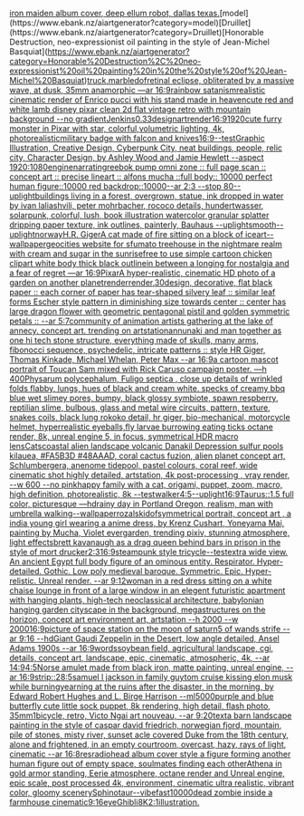 [iron maiden album cover, deep ellum robot, dallas texas.](https://www.ebank.nz/aiartgenerator?category=iron%20maiden%20album%20cover%2C%20deep%20ellum%20robot%2C%20dallas%20texas.)[model](https://www.ebank.nz/aiartgenerator?category=model)[Druillet](https://www.ebank.nz/aiartgenerator?category=Druillet)[Honorable Destruction, neo-expressionist oil painting in the style of Jean-Michel Basquiat](https://www.ebank.nz/aiartgenerator?category=Honorable%20Destruction%2C%20neo-expressionist%20oil%20painting%20in%20the%20style%20of%20Jean-Michel%20Basquiat)[truck,marble](https://www.ebank.nz/aiartgenerator?category=truck%2Cmarble)[dof](https://www.ebank.nz/aiartgenerator?category=dof)[retinal eclipse, obliterated by a massive wave, at dusk, 35mm anamorphic —ar 16:9](https://www.ebank.nz/aiartgenerator?category=retinal%20eclipse%2C%20obliterated%20by%20a%20massive%20wave%2C%20at%20dusk%2C%2035mm%20anamorphic%20%E2%80%94ar%2016%3A9)[rainbow satanism](https://www.ebank.nz/aiartgenerator?category=rainbow%20satanism)[realistic cinematic render of Enrico pucci with his stand made in heaven](https://www.ebank.nz/aiartgenerator?category=realistic%20cinematic%20render%20of%20Enrico%20pucci%20with%20his%20stand%20made%20in%20heaven)[cute red and white lamb disney pixar clean 2d flat vintage retro with mountain background --no gradient](https://www.ebank.nz/aiartgenerator?category=cute%20red%20and%20white%20lamb%20disney%20pixar%20clean%202d%20flat%20vintage%20retro%20with%20mountain%20background%20--no%20gradient)[Jenkins](https://www.ebank.nz/aiartgenerator?category=Jenkins)[0.33](https://www.ebank.nz/aiartgenerator?category=0.33)[design](https://www.ebank.nz/aiartgenerator?category=design)[art](https://www.ebank.nz/aiartgenerator?category=art)[render](https://www.ebank.nz/aiartgenerator?category=render)[16:9](https://www.ebank.nz/aiartgenerator?category=16%3A9)[1920](https://www.ebank.nz/aiartgenerator?category=1920)[cute furry monster in Pixar with star, colorful,volumetric lighting, 4k, photorealistic](https://www.ebank.nz/aiartgenerator?category=cute%20furry%20monster%20in%20Pixar%20with%20star%2C%20colorful%2Cvolumetric%20lighting%2C%204k%2C%20photorealistic)[military badge with falcon and knives](https://www.ebank.nz/aiartgenerator?category=military%20badge%20with%20falcon%20and%20knives)[16:9](https://www.ebank.nz/aiartgenerator?category=16%3A9)[--test](https://www.ebank.nz/aiartgenerator?category=--test)[Graphic Illustration, Creative Design, Cyberpunk City, neat buildings, people, relic city, Character Design, by Ashley Wood and Jamie Hewlett --aspect 1920:1080](https://www.ebank.nz/aiartgenerator?category=Graphic%20Illustration%2C%20Creative%20Design%2C%20Cyberpunk%20City%2C%20neat%20buildings%2C%20people%2C%20relic%20city%2C%20Character%20Design%2C%20by%20Ashley%20Wood%20and%20Jamie%20Hewlett%20--aspect%201920%3A1080)[engine](https://www.ebank.nz/aiartgenerator?category=engine)[narrating](https://www.ebank.nz/aiartgenerator?category=narrating)[reebok pump omni zone :: full page scan :: concept art :: precise lineart :: alfons mucha ::](https://www.ebank.nz/aiartgenerator?category=reebok%20pump%20omni%20zone%20%3A%3A%20full%20page%20scan%20%3A%3A%20concept%20art%20%3A%3A%20precise%20lineart%20%3A%3A%20alfons%20mucha%20%3A%3A)[full body:: 10000 perfect human figure::10000 red backdrop::10000--ar 2:3 --stop 80](https://www.ebank.nz/aiartgenerator?category=full%20body%3A%3A%2010000%20perfect%20human%20figure%3A%3A10000%20red%20backdrop%3A%3A10000--ar%202%3A3%20--stop%2080)[--uplight](https://www.ebank.nz/aiartgenerator?category=--uplight)[buildings living in a forest, overgrown, statue, ink dropped in water by ivan laliashvili, peter mohrbacher, rococo details, hundertwasser, solarpunk, colorful, lush, book illustration watercolor granular splatter dripping paper texture, ink outlines, painterly, Bauhaus --uplight](https://www.ebank.nz/aiartgenerator?category=buildings%20living%20in%20a%20forest%2C%20overgrown%2C%20statue%2C%20ink%20dropped%20in%20water%20by%20ivan%20laliashvili%2C%20peter%20mohrbacher%2C%20rococo%20details%2C%20hundertwasser%2C%20solarpunk%2C%20colorful%2C%20lush%2C%20book%20illustration%20watercolor%20granular%20splatter%20dripping%20paper%20texture%2C%20ink%20outlines%2C%20painterly%2C%20Bauhaus%20--uplight)[smooth](https://www.ebank.nz/aiartgenerator?category=smooth)[--uplight](https://www.ebank.nz/aiartgenerator?category=--uplight)[norway](https://www.ebank.nz/aiartgenerator?category=norway)[H.R. Giger](https://www.ebank.nz/aiartgenerator?category=H.R.%20Giger)[A cat made of fire sitting on a block of ice](https://www.ebank.nz/aiartgenerator?category=A%20cat%20made%20of%20fire%20sitting%20on%20a%20block%20of%20ice)[art--wallpaper](https://www.ebank.nz/aiartgenerator?category=art--wallpaper)[geocities website for sfumato treehouse in the nightmare realm with cream and sugar in the sunrise](https://www.ebank.nz/aiartgenerator?category=geocities%20website%20for%20sfumato%20treehouse%20in%20the%20nightmare%20realm%20with%20cream%20and%20sugar%20in%20the%20sunrise)[](https://www.ebank.nz/aiartgenerator?category=)[free to use simple cartoon chicken clipart white body thick black outline](https://www.ebank.nz/aiartgenerator?category=free%20to%20use%20simple%20cartoon%20chicken%20clipart%20white%20body%20thick%20black%20outline)[in between a longing for nostalgia and a fear of regret —ar 16:9](https://www.ebank.nz/aiartgenerator?category=in%20between%20a%20longing%20for%20nostalgia%20and%20a%20fear%20of%20regret%20%E2%80%94ar%2016%3A9)[Pixar](https://www.ebank.nz/aiartgenerator?category=Pixar)[A hyper-realistic, cinematic HD photo of a garden on another planet](https://www.ebank.nz/aiartgenerator?category=A%20hyper-realistic%2C%20cinematic%20HD%20photo%20of%20a%20garden%20on%20another%20planet)[render](https://www.ebank.nz/aiartgenerator?category=render)[render,](https://www.ebank.nz/aiartgenerator?category=render%2C)[30](https://www.ebank.nz/aiartgenerator?category=30)[design, decorative, flat black paper :: each corner of paper has tear-shaped silvery leaf :: similar leaf forms Escher style pattern in diminishing size towards center :: center has large dragon flower with geometric pentagonal pistil and golden symmetric petals :: --ar 5:7](https://www.ebank.nz/aiartgenerator?category=design%2C%20decorative%2C%20flat%20black%20paper%20%3A%3A%20each%20corner%20of%20paper%20has%20tear-shaped%20silvery%20leaf%20%3A%3A%20similar%20leaf%20forms%20Escher%20style%20pattern%20in%20diminishing%20size%20towards%20center%20%3A%3A%20center%20has%20large%20dragon%20flower%20with%20geometric%20pentagonal%20pistil%20and%20golden%20symmetric%20petals%20%3A%3A%20--ar%205%3A7)[community of animation artists gathering at the lake of annecy. concept art. trending on artstation](https://www.ebank.nz/aiartgenerator?category=community%20of%20animation%20artists%20gathering%20at%20the%20lake%20of%20annecy.%20concept%20art.%20trending%20on%20artstation)[annunaki and man together as one hi tech stone structure, everything made of skulls, many arms, fibonocci sequence, psychedelic, intricate patterns :: style HR Giger, Thomas Kinkade, Michael Whelan, Peter Max   --ar 16:9](https://www.ebank.nz/aiartgenerator?category=annunaki%20and%20man%20together%20as%20one%20hi%20tech%20stone%20structure%2C%20everything%20made%20of%20skulls%2C%20many%20arms%2C%20fibonocci%20sequence%2C%20psychedelic%2C%20intricate%20patterns%20%3A%3A%20style%20HR%20Giger%2C%20Thomas%20Kinkade%2C%20Michael%20Whelan%2C%20Peter%20Max%20%20%20--ar%2016%3A9)[a cartoon mascot portrait of Toucan Sam mixed with Rick Caruso campaign poster. —h 400](https://www.ebank.nz/aiartgenerator?category=a%20cartoon%20mascot%20portrait%20of%20Toucan%20Sam%20mixed%20with%20Rick%20Caruso%20campaign%20poster.%20%E2%80%94h%20400)[Physarum polycephalum, Fuligo septica , close up details of wrinkled folds flabby, lungs, hues of black and cream white. specks of creamy bbq blue wet slimey pores, bumpy, black glossy symbiote, spawn respberry, reptilian slime, bulbous, glass and metal wire circuits,  pattern, texture, snakes coils, black lung rokoko detail, hr giger, bio-mechanical, motorcycle helmet, hyperrealistic eyeballs,fly larvae burrowing eating ticks octane render, 8k, unreal engine 5, in focus, symmetrical HDR macro lens](https://www.ebank.nz/aiartgenerator?category=Physarum%20polycephalum%2C%20Fuligo%20septica%20%2C%20close%20up%20details%20of%20wrinkled%20folds%20flabby%2C%20lungs%2C%20hues%20of%20black%20and%20cream%20white.%20specks%20of%20creamy%20bbq%20blue%20wet%20slimey%20pores%2C%20bumpy%2C%20black%20glossy%20symbiote%2C%20spawn%20respberry%2C%20reptilian%20slime%2C%20bulbous%2C%20glass%20and%20metal%20wire%20circuits%2C%20%20pattern%2C%20texture%2C%20snakes%20coils%2C%20black%20lung%20rokoko%20detail%2C%20hr%20giger%2C%20bio-mechanical%2C%20motorcycle%20helmet%2C%20hyperrealistic%20eyeballs%2Cfly%20larvae%20burrowing%20eating%20ticks%20octane%20render%2C%208k%2C%20unreal%20engine%205%2C%20in%20focus%2C%20symmetrical%20HDR%20macro%20lens)[Cats](https://www.ebank.nz/aiartgenerator?category=Cats)[coastal alien landscape volcanic Danakil Depression sulfur pools kilauea,  #FA5B3D #48AAAD, coral cactus fuzion, alien planet concept art, Schlumbergera, anenome tidepool, pastel colours, coral reef, wide cinematic shot highly detailed, artstation, 4k post-processing , vray render,  --w 600 --no pink](https://www.ebank.nz/aiartgenerator?category=coastal%20alien%20landscape%20volcanic%20Danakil%20Depression%20sulfur%20pools%20kilauea%2C%20%20%23FA5B3D%20%2348AAAD%2C%20coral%20cactus%20fuzion%2C%20alien%20planet%20concept%20art%2C%20Schlumbergera%2C%20anenome%20tidepool%2C%20pastel%20colours%2C%20coral%20reef%2C%20wide%20cinematic%20shot%20highly%20detailed%2C%20artstation%2C%204k%20post-processing%20%2C%20vray%20render%2C%20%20--w%20600%20--no%20pink)[happy family with a cat, origami, puppet, zoom, macro, high definition, photorealistic, 8k --test](https://www.ebank.nz/aiartgenerator?category=happy%20family%20with%20a%20cat%2C%20origami%2C%20puppet%2C%20zoom%2C%20macro%2C%20high%20definition%2C%20photorealistic%2C%208k%20--test)[walker](https://www.ebank.nz/aiartgenerator?category=walker)[4:5](https://www.ebank.nz/aiartgenerator?category=4%3A5)[--uplight](https://www.ebank.nz/aiartgenerator?category=--uplight)[16:9](https://www.ebank.nz/aiartgenerator?category=16%3A9)[Taurus::1.5 full color, picturesque —hd](https://www.ebank.nz/aiartgenerator?category=Taurus%3A%3A1.5%20full%20color%2C%20picturesque%20%E2%80%94hd)[rainy day in Portland Oregon, realism, man with umbrella walking](https://www.ebank.nz/aiartgenerator?category=rainy%20day%20in%20Portland%20Oregon%2C%20realism%2C%20man%20with%20umbrella%20walking)[--wallpaper](https://www.ebank.nz/aiartgenerator?category=--wallpaper)[rozalski](https://www.ebank.nz/aiartgenerator?category=rozalski)[dof](https://www.ebank.nz/aiartgenerator?category=dof)[symmetrical portrait, concept art , a india young girl  wearing a anime dress, by Krenz Cushart, Yoneyama Mai, painting by Mucha, Violet evergarden, trending pixiv, stunning atmosphere, light effects](https://www.ebank.nz/aiartgenerator?category=symmetrical%20portrait%2C%20concept%20art%20%2C%20a%20india%20young%20girl%20%20wearing%20a%20anime%20dress%2C%20by%20Krenz%20Cushart%2C%20Yoneyama%20Mai%2C%20painting%20by%20Mucha%2C%20Violet%20evergarden%2C%20trending%20pixiv%2C%20stunning%20atmosphere%2C%20light%20effects)[brett kavanaugh as a drag queen behind bars in prison in the style of mort drucker](https://www.ebank.nz/aiartgenerator?category=brett%20kavanaugh%20as%20a%20drag%20queen%20behind%20bars%20in%20prison%20in%20the%20style%20of%20mort%20drucker)[2:3](https://www.ebank.nz/aiartgenerator?category=2%3A3)[16:9](https://www.ebank.nz/aiartgenerator?category=16%3A9)[steampunk style tricycle](https://www.ebank.nz/aiartgenerator?category=steampunk%20style%20tricycle)[--test](https://www.ebank.nz/aiartgenerator?category=--test)[extra wide view. An ancient Egypt full body figure of an ominous entity. Respirator. Hyper-detailed. Gothic. Low poly medieval baroque. Symmetric. Epic. Hyper-relistic. Unreal render. --ar 9:12](https://www.ebank.nz/aiartgenerator?category=extra%20wide%20view.%20An%20ancient%20Egypt%20full%20body%20figure%20of%20an%20ominous%20entity.%20Respirator.%20Hyper-detailed.%20Gothic.%20Low%20poly%20medieval%20baroque.%20Symmetric.%20Epic.%20Hyper-relistic.%20Unreal%20render.%20--ar%209%3A12)[woman in a red dress sitting on a white chaise lounge in front of a large window in an elegent futuristic apartment with hanging plants, high-tech neoclassical architecture, babylonian hanging garden cityscape in the background, megastructures on the horizon, concept art environment art, artstation --h 2000 --w 2000](https://www.ebank.nz/aiartgenerator?category=woman%20in%20a%20red%20dress%20sitting%20on%20a%20white%20chaise%20lounge%20in%20front%20of%20a%20large%20window%20in%20an%20elegent%20futuristic%20apartment%20with%20hanging%20plants%2C%20high-tech%20neoclassical%20architecture%2C%20babylonian%20hanging%20garden%20cityscape%20in%20the%20background%2C%20megastructures%20on%20the%20horizon%2C%20concept%20art%20environment%20art%2C%20artstation%20--h%202000%20--w%202000)[16:9](https://www.ebank.nz/aiartgenerator?category=16%3A9)[picture of space station on the moon of saturn](https://www.ebank.nz/aiartgenerator?category=picture%20of%20space%20station%20on%20the%20moon%20of%20saturn)[5 of wands strife --ar 9:16 --hd](https://www.ebank.nz/aiartgenerator?category=5%20of%20wands%20strife%20--ar%209%3A16%20--hd)[Giant Gaudi Zeppelin in the Desert, low angle detailed, Ansel Adams 1900s --ar 16:9](https://www.ebank.nz/aiartgenerator?category=Giant%20Gaudi%20Zeppelin%20in%20the%20Desert%2C%20low%20angle%20detailed%2C%20Ansel%20Adams%201900s%20--ar%2016%3A9)[words](https://www.ebank.nz/aiartgenerator?category=words)[soybean field, agricultural landscape, cgi, details, concept art, landscape, epic, cinematic, atmospheric, 4k, --ar 14:9](https://www.ebank.nz/aiartgenerator?category=soybean%20field%2C%20agricultural%20landscape%2C%20cgi%2C%20details%2C%20concept%20art%2C%20landscape%2C%20epic%2C%20cinematic%2C%20atmospheric%2C%204k%2C%20--ar%2014%3A9)[4:5](https://www.ebank.nz/aiartgenerator?category=4%3A5)[Norse amulet made from black iron, matte painting, unreal engine, --ar 16:9](https://www.ebank.nz/aiartgenerator?category=Norse%20amulet%20made%20from%20black%20iron%2C%20matte%20painting%2C%20unreal%20engine%2C%20--ar%2016%3A9)[strip::2](https://www.ebank.nz/aiartgenerator?category=strip%3A%3A2)[8:5](https://www.ebank.nz/aiartgenerator?category=8%3A5)[samuel l jackson in family guy](https://www.ebank.nz/aiartgenerator?category=samuel%20l%20jackson%20in%20family%20guy)[tom cruise kissing elon musk while burning](https://www.ebank.nz/aiartgenerator?category=tom%20cruise%20kissing%20elon%20musk%20while%20burning)[yearning at the ruins after the disaster, in the morning, by Edward Robert Hughes and L. Birge Harrison --ml](https://www.ebank.nz/aiartgenerator?category=yearning%20at%20the%20ruins%20after%20the%20disaster%2C%20in%20the%20morning%2C%20by%20Edward%20Robert%20Hughes%20and%20L.%20Birge%20Harrison%20--ml)[5000](https://www.ebank.nz/aiartgenerator?category=5000)[purple and blue butterfly cute little sock puppet, 8k rendering, high detail, flash photo, 35mm](https://www.ebank.nz/aiartgenerator?category=purple%20and%20blue%20butterfly%20cute%20little%20sock%20puppet%2C%208k%20rendering%2C%20high%20detail%2C%20flash%20photo%2C%2035mm)[1](https://www.ebank.nz/aiartgenerator?category=1)[bicycle, retro, Victo Ngai art nouveau, --ar 9:20](https://www.ebank.nz/aiartgenerator?category=bicycle%2C%20retro%2C%20Victo%20Ngai%20art%20nouveau%2C%20--ar%209%3A20)[text](https://www.ebank.nz/aiartgenerator?category=text)[a barn landscape painting in the style of caspar david friedrich, norwegian fjord, mountain, pile of stones, misty river, sunset acle covered Duke from the 18th century, alone and frightened, in an empty courtroom, overcast, hazy, rays of light, cinematic --ar 16:8](https://www.ebank.nz/aiartgenerator?category=a%20barn%20landscape%20painting%20in%20the%20style%20of%20caspar%20david%20friedrich%2C%20norwegian%20fjord%2C%20mountain%2C%20pile%20of%20stones%2C%20misty%20river%2C%20sunset%20acle%20covered%20Duke%20from%20the%2018th%20century%2C%20alone%20and%20frightened%2C%20in%20an%20empty%20courtroom%2C%20overcast%2C%20hazy%2C%20rays%20of%20light%2C%20cinematic%20--ar%2016%3A8)[res](https://www.ebank.nz/aiartgenerator?category=res)[radiohead album cover style a figure forming another human figure out of empty space, soulmates finding each other](https://www.ebank.nz/aiartgenerator?category=radiohead%20album%20cover%20style%20a%20figure%20forming%20another%20human%20figure%20out%20of%20empty%20space%2C%20soulmates%20finding%20each%20other)[Athena in gold armor standing, Eerie atmosphere, octane render and Unreal engine, epic scale, post processed 4k, environment, cinematic ultra realistic, vibrant color, gloomy scenery](https://www.ebank.nz/aiartgenerator?category=Athena%20in%20gold%20armor%20standing%2C%20Eerie%20atmosphere%2C%20octane%20render%20and%20Unreal%20engine%2C%20epic%20scale%2C%20post%20processed%204k%2C%20environment%2C%20cinematic%20ultra%20realistic%2C%20vibrant%20color%2C%20gloomy%20scenery)[Sphinotaur](https://www.ebank.nz/aiartgenerator?category=Sphinotaur)[--vibefast](https://www.ebank.nz/aiartgenerator?category=--vibefast)[10000](https://www.ebank.nz/aiartgenerator?category=10000)[dead zombie inside a farmhouse cinematic](https://www.ebank.nz/aiartgenerator?category=dead%20zombie%20inside%20a%20farmhouse%20cinematic)[9:16](https://www.ebank.nz/aiartgenerator?category=9%3A16)[eye](https://www.ebank.nz/aiartgenerator?category=eye)[Ghibli](https://www.ebank.nz/aiartgenerator?category=Ghibli)[8K](https://www.ebank.nz/aiartgenerator?category=8K)[2:1](https://www.ebank.nz/aiartgenerator?category=2%3A1)[illustration.](https://www.ebank.nz/aiartgenerator?category=illustration.)